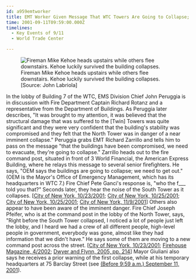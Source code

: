 ```yaml
---
id: a959emtworker
title: EMT Worker Given Message That WTC Towers Are Going to Collapse; High-Level Officials Evacuate Lobby of North Tower
time: 2001-09-11T09:59:00.000Z
timelines:
  - Key Events of 9/11
  - World Trade Center

---
```


<figure class="image">
  <img alt="Fireman Mike Kehoe heads upstairs while others flee downstairs. Kehoe luckily survived the building collapses." src="https://i2.wp.com/cdn.historycommons.org/images/events/339_mike_kehoe2050081722-9642.jpg" />
  <figcaption>Fireman Mike Kehoe heads upstairs while others flee downstairs. Kehoe luckily survived the building collapses.<br>[Source: John Labriola]</figcaption>
</figure>

In the lobby of Building 7 of the WTC, EMS Division Chief John Peruggia is in discussion with Fire Department Captain Richard Rotanz and a representative from the Department of Buildings. As Peruggia later describes, "It was brought to my attention, it was believed that the structural damage that was suffered to the [Twin] Towers was quite significant and they were very confident that the building's stability was compromised and they felt that the North Tower was in danger of a near imminent collapse." Peruggia grabs EMT Richard Zarrillo and tells him to pass on the message "that the buildings have been compromised, we need to evacuate, they're going to collapse." Zarrillo heads out to the fire command post, situated in front of 3 World Financial, the American Express Building, where he relays this message to several senior firefighters. He says, "OEM says the buildings are going to collapse; we need to get out." (OEM is the Mayor's Office of Emergency Management, which has its headquarters in WTC 7.) Fire Chief Pete Ganci's response is, "who the f___ told you that?" Seconds later, they hear the noise of the South Tower as it collapses. [[City of New York, 10/23/2001][1]; [City of New York, 10/25/2001][2]; [City of New York, 10/25/2001][3]; [City of New York, 11/9/2001][4]] Others also appear to have been aware of the imminent danger. Fire Chief Joseph Pfeifer, who is at the command post in the lobby of the North Tower, says, "Right before the South Tower collapsed, I noticed a lot of people just left the lobby, and I heard we had a crew of all different people, high-level people in government, everybody was gone, almost like they had information that we didn't have." He says some of them are moving to a new command post across the street. [[City of New York, 10/23/2001][5]; [Firehouse Magazine, 4/2002][6]; [Dwyer and Flynn, 2005, pp. 214][7]] Mayor Giuliani also says he receives a prior warning of the first collapse, while at his temporary headquarters at 75 Barclay Street (see [(Before 9:59 a.m.) September 11, 2001](/timeline/#a959toldcollapse)). 

[1]: https://graphics8.nytimes.com/packages/pdf/nyregion/20050812_WTC_GRAPHIC/9110142.PDF
[2]: https://graphics8.nytimes.com/packages/pdf/nyregion/20050812_WTC_GRAPHIC/9110160.PDF
[3]: https://graphics8.nytimes.com/packages/pdf/nyregion/20050812_WTC_GRAPHIC/9110161.PDF
[4]: https://graphics8.nytimes.com/packages/pdf/nyregion/20050812_WTC_GRAPHIC/9110200.PDF
[5]: https://graphics8.nytimes.com/packages/pdf/nyregion/20050812_WTC_GRAPHIC/9110138.PDF
[6]: https://web.archive.org/web/20021212234250/http://www.firehouse.com/terrorist/911/magazine/gz/pfiefer.html
[7]: https://www.amazon.com/102-Minutes-Untold-Survive-Inside/dp/0805076824
